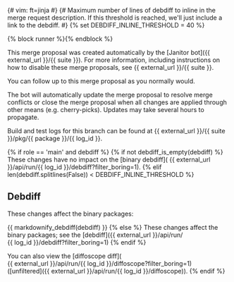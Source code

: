 {# vim: ft=jinja
#}
{# Maximum number of lines of debdiff to inline in the merge request
   description. If this threshold is reached, we'll just include a link to the
   debdiff.
#}
{% set DEBDIFF_INLINE_THRESHOLD = 40 %}

{% block runner %}{% endblock %}

This merge proposal was created automatically by the [Janitor bot]({{ external_url }}/{{ suite }}).
For more information, including instructions on how to disable
these merge proposals, see {{ external_url }}/{{ suite }}.

You can follow up to this merge proposal as you normally would.

The bot will automatically update the merge proposal to resolve merge conflicts
or close the merge proposal when all changes are applied through other means
(e.g. cherry-picks). Updates may take several hours to propagate.

Build and test logs for this branch can be found at
{{ external_url }}/{{ suite }}/pkg/{{ package }}/{{ log_id }}.

{% if role == 'main' and debdiff %}
{% if not debdiff_is_empty(debdiff) %}
These changes have no impact on the [binary debdiff](
{{ external_url }}/api/run/{{ log_id }}/debdiff?filter_boring=1).
{% elif len(debdiff.splitlines(False)) < DEBDIFF_INLINE_THRESHOLD %}
## Debdiff

These changes affect the binary packages:

{{ markdownify_debdiff(debdiff) }}
{% else %}
These changes affect the binary packages; see the
[debdiff]({{ external_url }}/api/run/\
{{ log_id }}/debdiff?filter_boring=1)
{% endif %}

You can also view the [diffoscope diff](\
{{ external_url }}/api/run/{{ log_id }}/diffoscope?filter_boring=1) \
([unfiltered]({{ external_url }}/api/run/{{ log_id }}/diffoscope)).
{% endif %}
